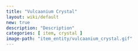```yaml
---
title: "Vulcaanium Crystal"
layout: wiki/default
new: true
description: "Description"
categories: [ item, crystal ]
image-path: "item_entity/vulcaanium_crystal.gif"
---
```

